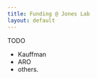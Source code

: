 ```yaml
---
title: Funding @ Jones Lab
layout: default
---
```


<div class="container px-2">
<div class="row">
<div class="col">

TODO

- Kauffman
- ARO
- others.
